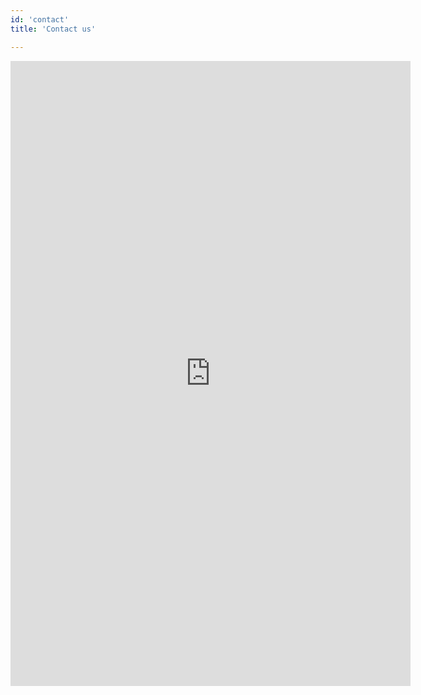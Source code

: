 ```yaml
---
id: 'contact'
title: 'Contact us'

---
```



<iframe className="form" width="640px" height="1000px" src="https://forms.office.com/Pages/ResponsePage.aspx?id=1G0bTm6YUEW2cUtbG29sDNhAcdzng71DjGpMrDEUy2lUMEdCS0haVEZFOUVTNkRPSk9GMldTQjZCWS4u&embed=true" frameBorder="0" marginWidth="0" marginHeight="0" > </iframe>